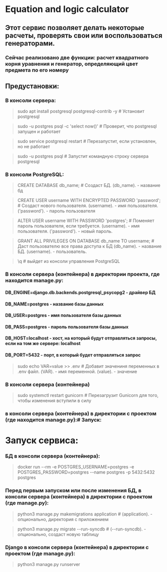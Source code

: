 # Equation and logic calculator
## Этот сервис позволяет делать некоторые расчеты, проверять свои или воспользоваться генераторами.
### Сейчас реализовано две функции: расчет квадратного корня уравнения и генератор, определяющий цвет предмета по его номеру


## Предустановки:
### В консоли сервера:
> sudo apt install postgresql postgresql-contrib -y # Установит postgresql

> sudo -u postgres psql -c 'select now()' # Проверит, что postgresql запущен и работает

> sudo service postgresql restart # Перезапустит, если установлен, но не работает

> sudo -u postgres psql # Запустит командную строку сервера postgresql

### В консоли PostgreSQL:
> CREATE DATABASE db_name; # Создаст БД. (db_name). - название бд

> CREATE USER username WITH ENCRYPTED PASSWORD 'password'; # Создаст нового пользователя. (username). - имя пользователя. ('password'). - пароль пользователя

> ALTER USER username WITH PASSWORD 'postgres'; # Поменяет пароль пользователя, если требуется. (username). - имя пользователя. ('password'). - новый пароль.

> GRANT ALL PRIVILEGES ON DATABASE db_name TO username; # Даст пользователю все права доступа к БД (db_name). - название БД. (username). - пользователь.

> \q # выйдет из консоли управления PostgreSQL
### В консоли сервера (контейнера) в директории проекта, где находится manage.py:
#### DB_ENGINE=django.db.backends.postgresql_psycopg2 - драйвер БД

#### DB_NAME=postgres - название базы данных

#### DB_USER=postgres - имя пользователя базы данных

#### DB_PASS=postgres - пароль пользователя базы данных

#### DB_HOST=localhost - хост, на который будут отправляться запросы, если на том же сервере: localhost

#### DB_PORT=5432 - порт, в который будет отправляться запрос
> sudo echo VAR=value >> .env # Добавит значениня переменных в .env файл. (VAR). - имя переменной. (value). - значение
### В консоли сервера (контейнера)
> sudo systemctl restart gunicorn # Перезагрузит Gunicorn для того, чтобы изменения вступили в силу
### в консоли сервера (контейнера) в директории с проектом (где находится manage.py):# Запуск:

# Запуск сервиса:
### БД в консоли сервера (контейнера):
> docker run --rm -e POSTGRES_USERNAME=postgres -e POSTGRES_PASSWORD=postgres --name postgres -p 5432:5432 postgres
### Перед первым запуском или после изменения БД, в консоли сервера (контейнера) в директории с проектом (где manage.py):
> python3 manage.py makemigrations application # (application). - опционально, директория с приложением

> python3 manage.py migrate --run-syncdb  # (--run-syncdb). - опционально, создаст новую таблицу
### Django в консоли сервера (контейнера) в директории с проектом (где manage.py):
> python3 manage.py runserver